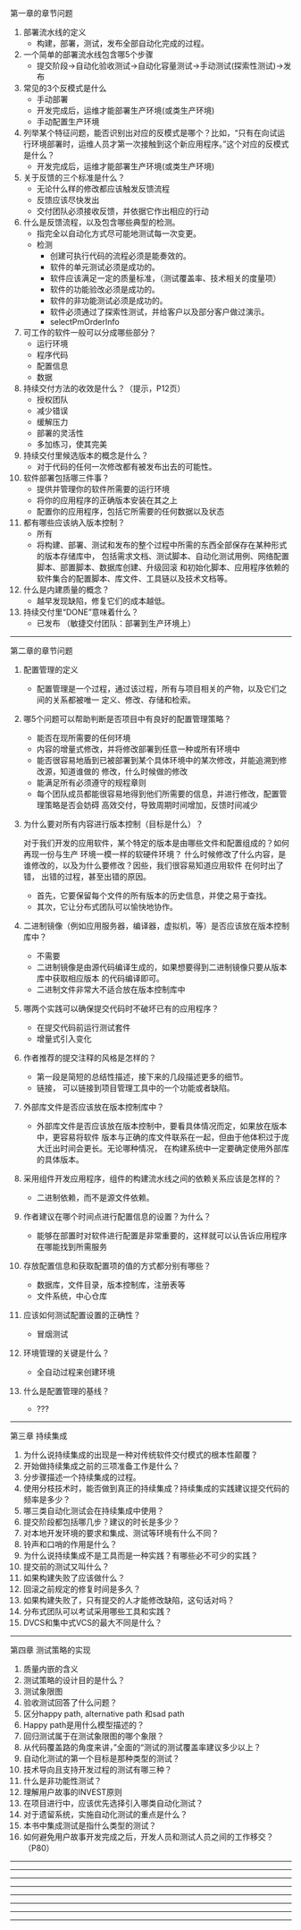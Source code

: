 第一章的章节问题
1. 部署流水线的定义
    + 构建，部署，测试，发布全部自动化完成的过程。
2. 一个简单的部署流水线包含哪5个步骤
    + 提交阶段->自动化验收测试->自动化容量测试->手动测试(探索性测试)->发布
3. 常见的3个反模式是什么
    + 手动部署
    + 开发完成后，运维才能部署生产环境(或类生产环境)
    + 手动配置生产环境
4. 列举某个特征问题，能否识别出对应的反模式是哪个？比如，“只有在向试运行环境部署时，运维人员才第一次接触到这个新应用程序。”这个对应的反模式是什么？
    + 开发完成后，运维才能部署生产环境(或类生产环境)
5. 关于反馈的三个标准是什么？
    + 无论什么样的修改都应该触发反馈流程
    + 反馈应该尽快发出
    + 交付团队必须接收反馈，并依据它作出相应的行动
6. 什么是反馈流程，以及包含哪些典型的检测。
    + 指完全以自动化方式尽可能地测试每一次变更。
    + 检测
        * 创建可执行代码的流程必须是能奏效的。
        * 软件的单元测试必须是成功的。
        * 软件应该满足一定的质量标准，（测试覆盖率、技术相关的度量项）
        * 软件的功能验改必须是成功的。
        * 软件的非功能测试必须是成功的。
        * 软件必须通过了探索性测试，并给客户以及部分客户做过演示。
        * selectPmOrderInfo
7. 可工作的软件一般可以分成哪些部分？
    + 运行环境
    + 程序代码
    + 配置信息
    + 数据
8. 持续交付方法的收效是什么？（提示，P12页）
    + 授权团队
    + 减少错误
    + 缓解压力
    + 部署的灵活性
    + 多加练习，使其完美
9. 持续交付里候选版本的概念是什么？
    + 对于代码的任何一次修改都有被发布出去的可能性。
10. 软件部署包括哪三件事？
    + 提供并管理你的软件所需要的运行环境
    + 将你的应用程序的正确版本安装在其之上
    + 配置你的应用程序，包括它所需要的任何数据以及状态
11. 都有哪些应该纳入版本控制？
    + 所有
    + 将构建、部署、测试和发布的整个过程中所需的东西全部保存在某种形式的版本存储库中，
    包括需求文档、测试脚本、自动化测试用例、网络配置脚本、部置脚本、数据库创建、升级回滚
    和初始化脚本、应用程序依赖的软件集合的配置脚本、库文件、工具链以及技术文档等。
12. 什么是内建质量的概念？
    + 越早发现缺陷，修复它们的成本越低。
13. 持续交付里“DONE”意味着什么？
    + 已发布 （敏捷交付团队：部署到生产环境上）

--------------------------------------------------------------------------------
第二章的章节问题
1. 配置管理的定义
    + 配置管理是一个过程，通过该过程，所有与项目相关的产物，以及它们之间的关系都被唯一
    定义、修改、存储和检索。
2. 哪5个问题可以帮助判断是否项目中有良好的配置管理策略？
    + 能否在现所需要的任何环境
    + 内容的增量式修改，并将修改部署到任意一种或所有环境中
    + 能否很容易地盾到已被部署到某个具体环境中的某次修改，并能追溯到修改源，知道谁做的
    修改，什么时候做的修改
    + 能满足所有必须遵守的规程章则
    + 每个团队成员都能很容易地得到他们所需要的信息，并进行修改，配置管理策略是否会妨碍
    高效交付，导致周期时间增加，反馈时间减少
3. 为什么要对所有内容进行版本控制（目标是什么）？

    对于我们开发的应用软件，某个特定的版本是由哪些文件和配置组成的？如何再现一份与生产
    环境一模一样的软硬件环境？
    什么时候修改了什么内容，是谁修改的，以及为什么要修改？因些，我们很容易知道应用软件
    在何时出了错， 出错的过程，甚至出错的原因。

    + 首先，它要保留每个文件的所有版本的历史信息，并使之易于查找。
    + 其次，它让分布式团队可以愉快地协作。

4. 二进制镜像（例如应用服务器，编译器，虚拟机，等）是否应该放在版本控制库中？
    + 不需要
    + 二进制镜像是由源代码编译生成的，如果想要得到二进制镜像只要从版本库中获取相应版本
    的代码编译即可。
    + 二进制文件非常大不适合放在版本控制库中
5. 哪两个实践可以确保提交代码时不破坏已有的应用程序？
    + 在提交代码前运行测试套件
    + 增量式引入变化
6. 作者推荐的提交注释的风格是怎样的？
    + 第一段是简短的总结性描述，接下来的几段描述更多的细节。
    + 链接， 可以链接到项目管理工具中的一个功能或者缺陷。
7. 外部库文件是否应该放在版本控制库中？
    + 外部库文件是否应该放在版本控制中，要看具体情况而定，如果放在版本中，更容易将软件
    版本与正确的库文件联系在一起，但由于他体积过于庞大迁出时间会更长。无论哪种情况，
    在构建系统中一定要确定使用外部库的具体版本。
8. 采用组件开发应用程序，组件的构建流水线之间的依赖关系应该是怎样的？
    + 二进制依赖，而不是源文件依赖。
9. 作者建议在哪个时间点进行配置信息的设置？为什么？
    + 能够在部置时对软件进行配置是非常重要的，这样就可以认告诉应用程序在哪能找到所需服务
10. 存放配置信息和获取配置项的值的方式都分别有哪些？
    + 数据库，文件目录，版本控制库，注册表等
    + 文件系统，中心仓库
11. 应该如何测试配置设置的正确性？
    + 冒烟测试
12. 环境管理的关键是什么？
    + 全自动过程来创建环境
13. 什么是配置管理的基线？
    + ???

--------------------------------------------------------------------------------
第三章 持续集成
1. 为什么说持续集成的出现是一种对传统软件交付模式的根本性颠覆？
2. 开始做持续集成之前的三项准备工作是什么？
3. 分步骤描述一个持续集成的过程。
4. 使用分枝技术时，能否做到真正的持续集成？持续集成的实践建议提交代码的频率是多少？
5. 哪三类自动化测试会在持续集成中使用？
6. 提交阶段都包括哪几步？建议的时长是多少？
7. 对本地开发环境的要求和集成、测试等环境有什么不同？
8. 铃声和口哨的作用是什么？
9. 为什么说持续集成不是工具而是一种实践？有哪些必不可少的实践？
10. 提交前的测试又叫什么？
11. 如果构建失败了应该做什么？
12. 回滚之前规定的修复时间是多久？
13. 如果构建失败了，只有提交的人才能修改缺陷，这句话对吗？
14. 分布式团队可以考试采用哪些工具和实践？
15. DVCS和集中式VCS的最大不同是什么？
--------------------------------------------------------------------------------
第四章 测试策略的实现
1. 质量内嵌的含义
2. 测试策略的设计目的是什么？
3. 测试象限图
4. 验收测试回答了什么问题？
5. 区分happy path, alternative path 和sad path
6. Happy path是用什么模型描述的？
7. 回归测试属于在测试象限图的哪个象限？
8. 从代码覆盖路的角度来讲，”全面的“测试的测试覆盖率建议多少以上？
9. 自动化测试的第一个目标是那种类型的测试？
10. 技术导向且支持开发过程的测试有哪三种？
11. 什么是非功能性测试？
12. 理解用户故事的INVEST原则
13. 在项目进行中，应该优先选择引入哪类自动化测试？
14. 对于遗留系统，实施自动化测试的重点是什么？
15. 本书中集成测试是指什么类型的测试？
16. 如何避免用户故事开发完成之后，开发人员和测试人员之间的工作移交？（P80）
 
--------------------------------------------------------------------------------
--------------------------------------------------------------------------------
--------------------------------------------------------------------------------
--------------------------------------------------------------------------------
--------------------------------------------------------------------------------
--------------------------------------------------------------------------------
--------------------------------------------------------------------------------
--------------------------------------------------------------------------------
